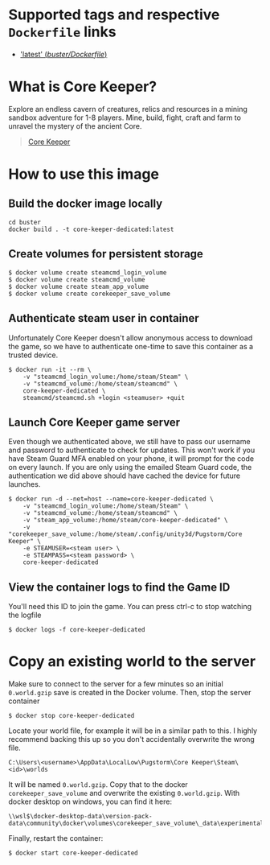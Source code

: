 # Supported tags and respective `Dockerfile` links
-   ['latest' (*buster/Dockerfile*)](https://github.com/xalimar/core-keeper-dedicated/blob/master/buster/Dockerfile)

# What is Core Keeper?
Explore an endless cavern of creatures, relics and resources in a mining sandbox adventure for 1-8 players. Mine, build, fight, craft and farm to unravel the mystery of the ancient Core.

> [Core Keeper](https://store.steampowered.com/app/1621690/Core_Keeper/)

# How to use this image

## Build the docker image locally
```console
cd buster
docker build . -t core-keeper-dedicated:latest
```

## Create volumes for persistent storage
```console
$ docker volume create steamcmd_login_volume
$ docker volume create steamcmd_volume
$ docker volume create steam_app_volume
$ docker volume create corekeeper_save_volume
```

## Authenticate steam user in container
Unfortunately Core Keeper doesn't allow anonymous access to download the game, so we have to authenticate one-time to save this container as a trusted device.

```console
$ docker run -it --rm \
    -v "steamcmd_login_volume:/home/steam/Steam" \
    -v "steamcmd_volume:/home/steam/steamcmd" \
    core-keeper-dedicated \
    steamcmd/steamcmd.sh +login <steamuser> +quit
```

## Launch Core Keeper game server
Even though we authenticated above, we still have to pass our username and password to authenticate to check for updates. This won't work if you have Steam Guard MFA enabled on your phone, it will prompt for the code on every launch. If you are only using the emailed Steam Guard code, the authentication we did above should have cached the device for future launches.

```console
$ docker run -d --net=host --name=core-keeper-dedicated \
    -v "steamcmd_login_volume:/home/steam/Steam" \
    -v "steamcmd_volume:/home/steam/steamcmd" \
    -v "steam_app_volume:/home/steam/core-keeper-dedicated" \
    -v "corekeeper_save_volume:/home/steam/.config/unity3d/Pugstorm/Core Keeper" \
    -e STEAMUSER=<steam user> \
    -e STEAMPASS=<steam password> \
    core-keeper-dedicated
```

## View the container logs to find the Game ID
You'll need this ID to join the game. You can press ctrl-c to stop watching the logfile

```
$ docker logs -f core-keeper-dedicated
```

# Copy an existing world to the server
Make sure to connect to the server for a few minutes so an initial `0.world.gzip` save is created in the Docker volume. Then, stop the server container
```console
$ docker stop core-keeper-dedicated
```
Locate your world file, for example it will be in a similar path to this. I highly recommend backing this up so you don't accidentally overwrite the wrong file.
```
C:\Users\<username>\AppData\LocalLow\Pugstorm\Core Keeper\Steam\<id>\worlds
```

It will be named `0.world.gzip`. Copy that to the docker `corekeeper_save_volume` and overwrite the existing `0.world.gzip`. With docker desktop on windows, you can find it here:
```
\\wsl$\docker-desktop-data\version-pack-data\community\docker\volumes\corekeeper_save_volume\_data\experimental\DedicatedServer\worlds
```

Finally, restart the container:
```
$ docker start core-keeper-dedicated
```
